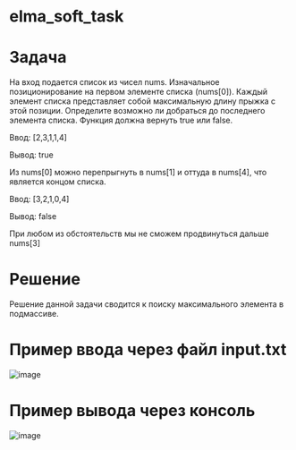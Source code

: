# elma_soft_task
# Задача
На вход подается список из чисел nums. Изначальное позиционирование на первом элементе списка (nums[0]). Каждый элемент списка представляет собой максимальную длину прыжка с этой позиции. Определите возможно ли добраться до последнего элемента списка. Функция должна вернуть true или false.

Ввод: [2,3,1,1,4]

Вывод: true

Из nums[0] можно перепрыгнуть в nums[1] и оттуда в nums[4], что является концом списка.

Ввод: [3,2,1,0,4]

Вывод: false

При любом из обстоятельств мы не сможем продвинуться дальше nums[3]

# Решение

Решение данной задачи сводится к поиску максимального элемента в подмассиве.

# Пример ввода через файл input.txt

![image](https://github.com/user-attachments/assets/f012fe93-b50b-4ec9-ac08-23ab61b9d1ea)

# Пример вывода через консоль

![image](https://github.com/user-attachments/assets/3117b798-298e-43be-8ed4-8bf99ef5e3fc)

